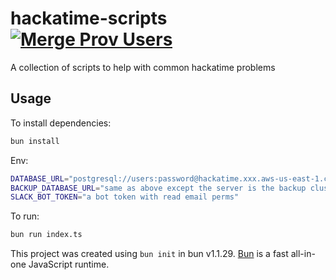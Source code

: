 # hackatime-scripts [![Merge Prov Users](https://github.com/kcoderhtml/hackatime-scripts/actions/workflows/merge.yaml/badge.svg)](https://github.com/kcoderhtml/hackatime-scripts/actions/workflows/merge.yaml)

A collection of scripts to help with common hackatime problems

## Usage

To install dependencies:

```bash
bun install
```

Env:

```bash
DATABASE_URL="postgresql://users:password@hackatime.xxx.aws-us-east-1.cockroachlabs.cloud:port/hackatime?sslmode=verify-full"
BACKUP_DATABASE_URL="same as above except the server is the backup cluster"
SLACK_BOT_TOKEN="a bot token with read email perms"
```

To run:

```bash
bun run index.ts
```

This project was created using `bun init` in bun v1.1.29. [Bun](https://bun.sh) is a fast all-in-one JavaScript runtime.
